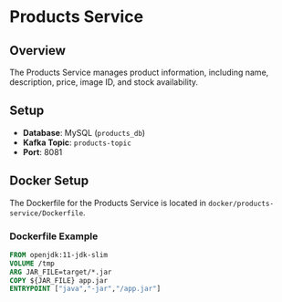# Products Service

## Overview
The Products Service manages product information, including name, description, price, image ID, and stock availability.

## Setup
- **Database**: MySQL (`products_db`)
- **Kafka Topic**: `products-topic`
- **Port**: 8081

## Docker Setup
The Dockerfile for the Products Service is located in `docker/products-service/Dockerfile`.

### Dockerfile Example
```dockerfile
FROM openjdk:11-jdk-slim
VOLUME /tmp
ARG JAR_FILE=target/*.jar
COPY ${JAR_FILE} app.jar
ENTRYPOINT ["java","-jar","/app.jar"]
